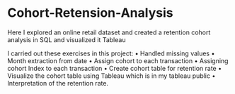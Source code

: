 # Cohort-Retension-Analysis

 Here I explored an online retail dataset and created a retention cohort analysis in SQL and visualized it Tableau
 
 I carried out these exercises in this project:
 • Handled missing values
 • Month extraction from date
 • Assign cohort to each transaction
 • Assigning cohort Index to each transaction
 • Create cohort table for retention rate
 • Visualize the cohort table using Tableau which is in my tableau public
 • Interpretation of the retention rate.
